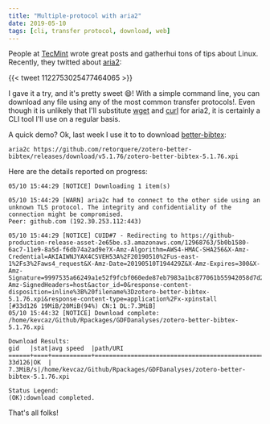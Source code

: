 ```yaml
---
title: "Multiple-protocol with aria2"
date: 2019-05-10
tags: [cli, transfer protocol, download, web]
---
```


People at [TecMint](https://www.tecmint.com/) wrote great posts and gatherhui tons of tips about Linux. Recently, they twitted about [aria2](https://aria2.github.io/):


{{< tweet 1122753025477464065 >}}

I gave it a try, and it's pretty sweet :smile:! With a simple command line, you can download any file using any of the most common transfer protocols!. Even though it is unlikely that I'll substitute [wget](https://www.gnu.org/software/wget/) and [curl](https://curl.haxx.se/) for aria2, it is certainly a CLI tool I'll use on a regular basis.

A quick demo? Ok, last week I use it to to download [better-bibtex](https://github.com/retorquere/zotero-better-bibtex/releases/):

```shell
aria2c https://github.com/retorquere/zotero-better-bibtex/releases/download/v5.1.76/zotero-better-bibtex-5.1.76.xpi
```

Here are the details reported on progress:


```shell
05/10 15:44:29 [NOTICE] Downloading 1 item(s)

05/10 15:44:29 [WARN] aria2c had to connect to the other side using an unknown TLS protocol. The integrity and confidentiality of the connection might be compromised.
Peer: github.com (192.30.253.112:443)

05/10 15:44:29 [NOTICE] CUID#7 - Redirecting to https://github-production-release-asset-2e65be.s3.amazonaws.com/12968763/5b0b1580-6ac7-11e9-8a5d-f6db74a2ad9e?X-Amz-Algorithm=AWS4-HMAC-SHA256&X-Amz-Credential=AKIAIWNJYAX4CSVEH53A%2F20190510%2Fus-east-1%2Fs3%2Faws4_request&X-Amz-Date=20190510T194429Z&X-Amz-Expires=300&X-Amz-Signature=9997535a66249a1e52f9fcbf060ede87eb7983a1bc877061b55942058d7d24e4&X-Amz-SignedHeaders=host&actor_id=0&response-content-disposition=inline%3B%20filename%3Dzotero-better-bibtex-5.1.76.xpi&response-content-type=application%2Fx-xpinstall
[#33d126 19MiB/20MiB(94%) CN:1 DL:7.3MiB]                                                               
05/10 15:44:32 [NOTICE] Download complete: /home/kevcaz/Github/Rpackages/GDFDanalyses/zotero-better-bibtex-5.1.76.xpi

Download Results:
gid   |stat|avg speed  |path/URI
======+====+===========+=======================================================
33d126|OK  |   7.3MiB/s|/home/kevcaz/Github/Rpackages/GDFDanalyses/zotero-better-bibtex-5.1.76.xpi

Status Legend:
(OK):download completed.
```

That's all folks! 
